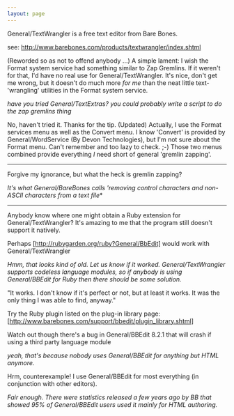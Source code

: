 ```yaml
---
layout: page
---
```




General/TextWrangler is a free text editor from Bare Bones.

see: http://www.barebones.com/products/textwrangler/index.shtml

(Reworded so as not to offend anybody ...) A simple lament: I wish the Format system service had something similar to Zap Gremlins. If it weren't for that, I'd have no real use for General/TextWrangler. It's nice, don't get me wrong, but it doesn't do much more *for me* than the neat little text-'wrangling' utilities in the Format system service. 

*have you tried General/TextExtras? you could probably write a script to do the zap gremlins thing*

No, haven't tried it. Thanks for the tip. (Updated) Actually, I use the Format services menu as well as the Convert menu. I know 'Convert' is provided by General/WordService (By Devon Technologies), but I'm not sure about the Format menu. Can't remember and too lazy to check. ;-) Those two menus combined provide everything *I* need short of general 'gremlin zapping'.

----

Forgive my ignorance, but what the heck is gremlin zapping?

*It's what General/BareBones calls 'removing control characters and non-ASCII characters from a text file**

----

Anybody know where one might obtain a Ruby extension for General/TextWrangler? It's amazing to me that the program still doesn't support it natively.

Perhaps [http://rubygarden.org/ruby?General/BbEdit] would work with General/TextWrangler

*Hmm, that looks kind of old.  Let us know if it worked.  General/TextWrangler supports codeless language modules, so if *anybody* is using General/BBEdit for Ruby then there should be some solution.*

"It works. I don't know if it's perfect or not, but at least it works. It was the only thing I was able to find, anyway."

Try the Ruby plugin listed on the plug-in library page: [http://www.barebones.com/support/bbedit/plugin_library.shtml]

Watch out though there's a bug in General/BBEdit 8.2.1 that will crash if using a third party language module

*yeah, that's because nobody uses General/BBEdit for anything but HTML anymore.*

Hrm, counterexample! I use General/BBEdit for most everything (in conjunction with other editors). 

*Fair enough. There were statistics released a few years ago by BB that showed 95% of General/BBEdit users used it mainly for HTML authoring.*